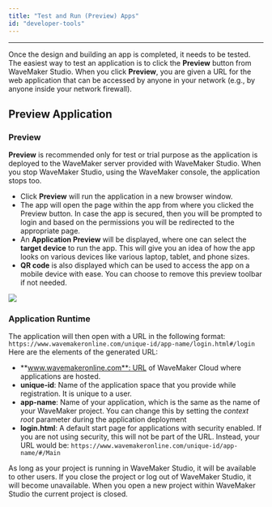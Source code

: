 ```yaml
---
title: "Test and Run (Preview) Apps"
id: "developer-tools"
---
```

---

Once the design and building an app is completed, it needs to be tested. The easiest way to test an application is to click the **Preview** button from WaveMaker Studio. When you click **Preview**, you are given a URL for the web application that can be accessed by anyone in your network (e.g., by anyone inside your network firewall).

## Preview Application

### Preview

**Preview** is recommended only for test or trial purpose as the application is deployed to the WaveMaker server provided with WaveMaker Studio. When you stop WaveMaker Studio, using the WaveMaker console, the application stops too.

- Click **Preview** will run the application in a new browser window.
- The app will open the page within the app from where you clicked the Preview button. In case the app is secured, then you will be prompted to login and based on the permissions you will be redirected to the appropriate page.
- An **Application Preview** will be displayed, where one can select the **target device** to run the app. This will give you an idea of how the app looks on various devices like various laptop, tablet, and phone sizes.
- **QR code** is also displayed which can be used to access the app on a mobile device with ease. You can choose to remove this preview toolbar if not needed. 

[![](/learn/assets/app_preview.png)](/learn/assets/app_preview.png)

### Application Runtime

The application will then open with a URL in the following format: `https://www.wavemakeronline.com/unique-id/app-name/login.html#/login` Here are the elements of the generated URL:

- **www.wavemakeronline.com**: URL of WaveMaker Cloud where applications are hosted.
- **unique-id**: Name of the application space that you provide while registration. It is unique to a user.
- **app-name**: Name of your application, which is the same as the name of your WaveMaker project. You can change this by setting the _context root_ parameter during the application deployment
- **login.html**: A default start page for applications with security enabled. If you are not using security, this will not be part of the URL. Instead, your URL would be: `https://www.wavemakeronline.com/unique-id/app-name/#/Main`

As long as your project is running in WaveMaker Studio, it will be available to other users. If you close the project or log out of WaveMaker Studio, it will become unavailable. When you open a new project within WaveMaker Studio the current project is closed.

